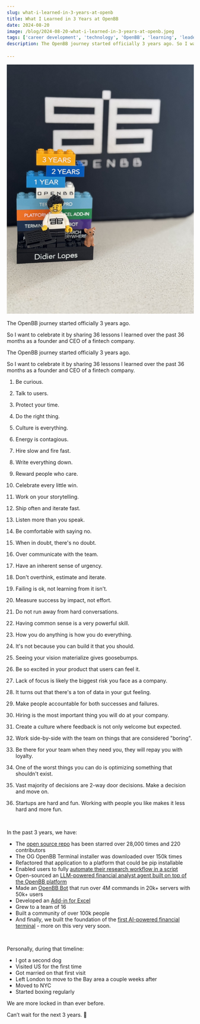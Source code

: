 ```yaml
---
slug: what-i-learned-in-3-years-at-openb
title: What I Learned in 3 Years at OpenBB
date: 2024-08-20
image: /blog/2024-08-20-what-i-learned-in-3-years-at-openb.jpeg
tags: ['career development', 'technology', 'OpenBB', 'learning', 'leadership']
description: The OpenBB journey started officially 3 years ago. So I want to celebrate it by sharing 36 lessons I learned over the past 36 months as a founder and CEO of a fintech company.

---
```


<p align="center">
    <img width="600" src="/blog/2024-08-20-what-i-learned-in-3-years-at-openb.jpeg"/>
</p>

The OpenBB journey started officially 3 years ago.

So I want to celebrate it by sharing 36 lessons I learned over the past 36 months as a founder and CEO of a fintech company.

<!-- truncate -->

<div style={{borderTop: '1px solid #0088CC', margin: '1.5em 0'}} />

The OpenBB journey started officially 3 years ago.

So I want to celebrate it by sharing 36 lessons I learned over the past 36 months as a founder and CEO of a fintech company.

1. Be curious.

2. Talk to users.

3. Protect your time.

4. Do the right thing.

5. Culture is everything.

6. Energy is contagious.

7. Hire slow and fire fast.

8. Write everything down.

9. Reward people who care.

10. Celebrate every little win.

11. Work on your storytelling.

12. Ship often and iterate fast.

13. Listen more than you speak.

14. Be comfortable with saying no.

15. When in doubt, there's no doubt.

16. Over communicate with the team.

17. Have an inherent sense of urgency.

18. Don't overthink, estimate and iterate.

19. Failing is ok, not learning from it isn't.

20. Measure success by impact, not effort.

21. Do not run away from hard conversations.

22. Having common sense is a very powerful skill.

23. How you do anything is how you do everything.

24. It's not because you can build it that you should.

25. Seeing your vision materialize gives goosebumps.

26. Be so excited in your product that users can feel it.

27. Lack of focus is likely the biggest risk you face as a company.

28. It turns out that there's a ton of data in your gut feeling.

29. Make people accountable for both successes and failures.

30. Hiring is the most important thing you will do at your company.

31. Create a culture where feedback is not only welcome but expected.

32. Work side-by-side with the team on things that are considered "boring".

33. Be there for your team when they need you, they will repay you with loyalty.

34. One of the worst things you can do is optimizing something that shouldn't exist.

35. Vast majority of decisions are 2-way door decisions. Make a decision and move on.

36. Startups are hard and fun. Working with people you like makes it less hard and more fun.

<br />

In the past 3 years, we have:

- The [open source repo](https://github.com/OpenBB-finance/OpenBB) has been starred over 28,000 times and 220 contributors
- The OG OpenBB Terminal installer was downloaded over 150k times
- Refactored that application to a platform that could be pip installable
- Enabled users to fully [automate their research workflow in a script](https://youtu.be/cgeN3Ep2nEw?si=8e5en_xunWcBdKMM)
- Open-sourced an [LLM-powered financial analyst agent built on top of the OpenBB platform](https://github.com/OpenBB-finance/openbb-agents)
- Made an [OpenBB Bot](https://openbb.co/products/bot) that run over 4M commands in 20k+ servers with 50k+ users
- Developed an [Add-in for Excel](https://openbb.co/products/excel)
- Grew to a team of 16
- Built a community of over 100k people
- And finally, we built the foundation of the [first AI-powered financial terminal](https://openbb.co/products/pro) - more on this very very soon.

<br />

Personally, during that timeline:

- I got a second dog
- Visited US for the first time
- Got married on that first visit
- Left London to move to the Bay area a couple weeks after
- Moved to NYC
- Started boxing regularly

We are more locked in than ever before.

Can’t wait for the next 3 years. 🥂